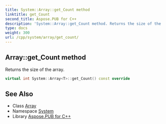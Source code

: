 ```yaml
---
title: System::Array::get_Count method
linktitle: get_Count
second_title: Aspose.PUB for C++
description: 'System::Array::get_Count method. Returns the size of the array in C++.'
type: docs
weight: 300
url: /cpp/system/array/get_count/
---
```

## Array::get_Count method


Returns the size of the array.

```cpp
virtual int System::Array<T>::get_Count() const override
```

## See Also

* Class [Array](../)
* Namespace [System](../../)
* Library [Aspose.PUB for C++](../../../)
